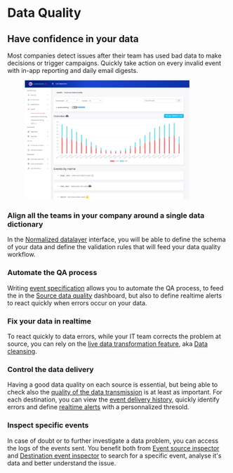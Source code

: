 # Data Quality

## Have confidence in your data

Most companies detect issues after their team has used bad data to make decisions or trigger campaigns. Quickly take action on every invalid event with in-app reporting and daily email digests.

<figure><img src="../../.gitbook/assets/image (508).png" alt="" width="375"><figcaption></figcaption></figure>

### Align all the teams in your company around a single data dictionary

In the [Normalized datalayer](normalized-datalayer.md) interface, you will be able to define the schema of your data and define the validation rules that will feed your data quality workflow.

### Automate the QA process

Writing [event specification](normalized-datalayer.md) allows you to automate the QA process, to feed the in the [Source data quality](data-quality.md) dashboard, but also to define realtime alerts to react quickly when errors occur on your data.

### Fix your data in realtime

To react quickly to data errors, while your IT team corrects the problem at source, you can rely on the [live data transformation feature](data-cleansing/), aka [Data cleansing](data-cleansing/).

### Control the data delivery

Having a good data quality on each source is essential, but being able to check also the [quality of the data transmission](../destinations/event-delivery.md) is at least as important. For each destination, you can view the [event delivery history](../destinations/event-delivery.md#3-error-details), quickly identify errors and define [realtime alerts](../destinations/event-delivery.md#alerting) with a personnalized thresold.

### Inspect  specific events

In case of doubt or to further investigate a data problem, you can access the logs of the events sent. You benefit both from [Event source inspector](../sources/live-event-inspector.md) and [Destination event inspector](../destinations/live-event-inspector.md) to search for a specific event, analyse it's data and better understand the issue.


